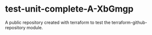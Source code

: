 # test-unit-complete-A-XbGmgp
A public repository created with terraform to test the terraform-github-repository module.
